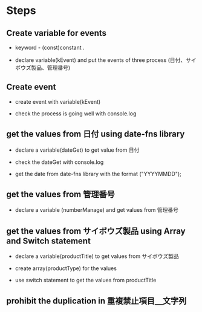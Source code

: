 # Steps

## Create variable for events 

* keyword - (const)constant .

* declare variable(kEvent) and put the events of three process (日付、サイボウズ製品、管理番号)

## Create event 

* create event with variable(kEvent)
  
* check the process is going well with console.log

## get the values from 日付 using date-fns library

* declare a variable(dateGet) to get value from 日付

* check the dateGet with console.log

* get the date from date-fns library with the format ("YYYYMMDD");

## get the values from 管理番号 

* declare a variable (numberManage) and get values from 管理番号

## get the values from サイボウズ製品 using Array and Switch statement

* declare a variable(productTitle) to get values from サイボウズ製品

* create array(productType) for the values 

* use switch statement to get the values from productTitle

## prohibit the duplication in 重複禁止項目＿文字列



